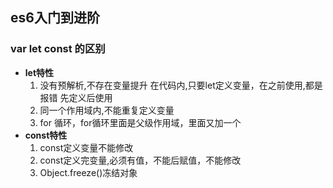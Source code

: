## es6入门到进阶
### var let const 的区别
* **let特性**
  1. 没有预解析,不存在变量提升 
     在代码内,只要let定义变量，在之前使用,都是报错
     先定义后使用
  2. 同一个作用域内,不能重复定义变量
  3. for 循环，for循环里面是父级作用域，里面又加一个
* **const特性**
  1. const定义变量不能修改
  2. const定义完变量,必须有值，不能后赋值，不能修改
  3. Object.freeze()冻结对象         